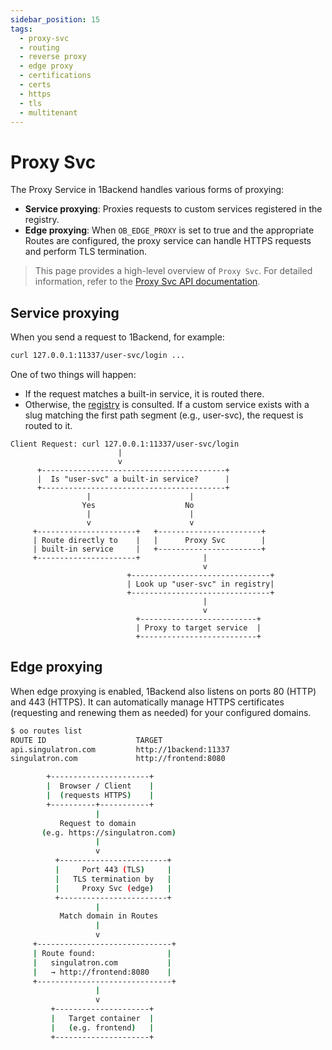 ```yaml
---
sidebar_position: 15
tags:
  - proxy-svc
  - routing
  - reverse proxy
  - edge proxy
  - certifications
  - certs
  - https
  - tls
  - multitenant
---
```


# Proxy Svc

The Proxy Service in 1Backend handles various forms of proxying:

- **Service proxying**: Proxies requests to custom services registered in the registry.
- **Edge proxying**: When `OB_EDGE_PROXY` is set to true and the appropriate Routes are configured, the proxy service can handle HTTPS requests and perform TLS termination.

> This page provides a high-level overview of `Proxy Svc`. For detailed information, refer to the [Proxy Svc API documentation](/docs/1backend/list-routes).

## Service proxying

When you send a request to 1Backend, for example:

```sh
curl 127.0.0.1:11337/user-svc/login ...
```

One of two things will happen:

- If the request matches a built-in service, it is routed there.
- Otherwise, the [registry](/docs/built-in-services/registry-svc) is consulted. If a custom service exists with a slug matching the first path segment (e.g., user-svc), the request is routed to it.

```
Client Request: curl 127.0.0.1:11337/user-svc/login
                        |
                        v
      +-----------------------------------------+
      |  Is "user-svc" a built-in service?      |
      +-----------------------------------------+
                 |                      |
                Yes                    No
                 |                      |
                 v                      v
     +----------------------+   +-----------------------+
     | Route directly to    |   |      Proxy Svc        |
     | built-in service     |   +-----------------------+
     +----------------------+              |
                                           v
                          +-------------------------------+
                          | Look up "user-svc" in registry|
                          +-------------------------------+
                                           |
                                           v
                            +--------------------------+
                            | Proxy to target service  |
                            +--------------------------+
```

## Edge proxying

When edge proxying is enabled, 1Backend also listens on ports 80 (HTTP) and 443 (HTTPS). It can automatically manage HTTPS certificates (requesting and renewing them as needed) for your configured domains.

```sh
$ oo routes list
ROUTE ID                    TARGET
api.singulatron.com         http://1backend:11337
singulatron.com             http://frontend:8080
```

```sh
        +----------------------+
        |  Browser / Client    |
        |  (requests HTTPS)    |
        +----------+-----------+
                   |
           Request to domain
       (e.g. https://singulatron.com)
                   |
                   v
          +------------------------+
          |     Port 443 (TLS)     |
          |   TLS termination by   |
          |     Proxy Svc (edge)   |
          +------------------------+
                   |
           Match domain in Routes
                   |
                   v
     +------------------------------+
     | Route found:                |
     |   singulatron.com           |
     |   → http://frontend:8080    |
     +------------------------------+
                   |
                   v
         +---------------------+
         |   Target container  |
         |   (e.g. frontend)   |
         +---------------------+
```
